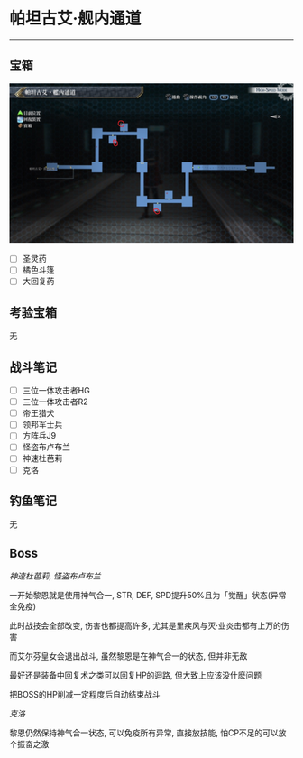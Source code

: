 # 帕坦古艾‧舰内通道

---

## 宝箱

![帕坦古艾‧舰内通道](../images/map_帕坦古艾‧舰内通道.jpg)

- [ ]  圣灵药
- [ ]  橘色斗篷
- [ ]  大回复药

## 考验宝箱

无

## 战斗笔记

- [ ] 三位一体攻击者HG
- [ ] 三位一体攻击者R2
- [ ] 帝王猎犬
- [ ] 领邦军士兵
- [ ] 方阵兵J9
- [ ] 怪盗布卢布兰
- [ ] 神速杜芭莉
- [ ] 克洛

## 钓鱼笔记

无

## Boss

*神速杜芭莉*, *怪盗布卢布兰*

一开始黎恩就是使用神气合一, STR, DEF, SPD提升50%且为「觉醒」状态(异常全免疫)

此时战技会全部改变, 伤害也都提高许多, 尤其是里疾风与灭‧业炎击都有上万的伤害

而艾尔芬皇女会退出战斗, 虽然黎恩是在神气合一的状态, 但并非无敌

最好还是装备中回复术之类可以回复HP的迴路, 但大致上应该没什麽问题

把BOSS的HP削减一定程度后自动结束战斗

*克洛*

黎恩仍然保持神气合一状态, 可以免疫所有异常, 直接放技能, 怕CP不足的可以放个振奋之激